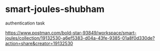 # smart-joules-shubham
authentication task 

https://www.postman.com/bold-star-93849/workspace/smart-joules/collection/19132530-a6ef5383-d04a-43fe-9385-01a8f0d330de?action=share&creator=19132530
